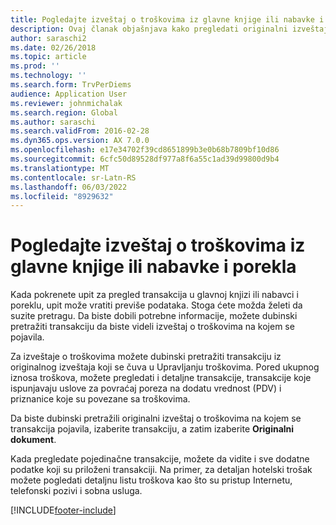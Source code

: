 ```yaml
---
title: Pogledajte izveštaj o troškovima iz glavne knjige ili nabavke i porekla
description: Ovaj članak objašnjava kako pregledati originalni izveštaj o troškovima na kojem se pojavila transakcija.
author: saraschi2
ms.date: 02/26/2018
ms.topic: article
ms.prod: ''
ms.technology: ''
ms.search.form: TrvPerDiems
audience: Application User
ms.reviewer: johnmichalak
ms.search.region: Global
ms.author: saraschi
ms.search.validFrom: 2016-02-28
ms.dyn365.ops.version: AX 7.0.0
ms.openlocfilehash: e17e34702f39cd8651899b3e0b68b7809bf10d86
ms.sourcegitcommit: 6cfc50d89528df977a8f6a55c1ad39d99800d9b4
ms.translationtype: MT
ms.contentlocale: sr-Latn-RS
ms.lasthandoff: 06/03/2022
ms.locfileid: "8929632"
---
```

# <a name="view-an-expense-report-from-general-ledger-or-procurement-and-sourcing"></a>Pogledajte izveštaj o troškovima iz glavne knjige ili nabavke i porekla

Kada pokrenete upit za pregled transakcija u glavnoj knjizi ili nabavci i poreklu, upit može vratiti previše podataka. Stoga ćete možda želeti da suzite pretragu. Da biste dobili potrebne informacije, možete dubinski pretražiti transakciju da biste videli izveštaj o troškovima na kojem se pojavila.

Za izveštaje o troškovima možete dubinski pretražiti transakciju iz originalnog izveštaja koji se čuva u Upravljanju troškovima. Pored ukupnog iznosa troškova, možete pregledati i detaljne transakcije, transakcije koje ispunjavaju uslove za povraćaj poreza na dodatu vrednost (PDV) i priznanice koje su povezane sa troškovima.

Da biste dubinski pretražili originalni izveštaj o troškovima na kojem se transakcija pojavila, izaberite transakciju, a zatim izaberite **Originalni dokument**.

Kada pregledate pojedinačne transakcije, možete da vidite i sve dodatne podatke koji su priloženi transakciji. Na primer, za detaljan hotelski trošak možete pogledati detaljnu listu troškova kao što su pristup Internetu, telefonski pozivi i sobna usluga.


[!INCLUDE[footer-include](../includes/footer-banner.md)]